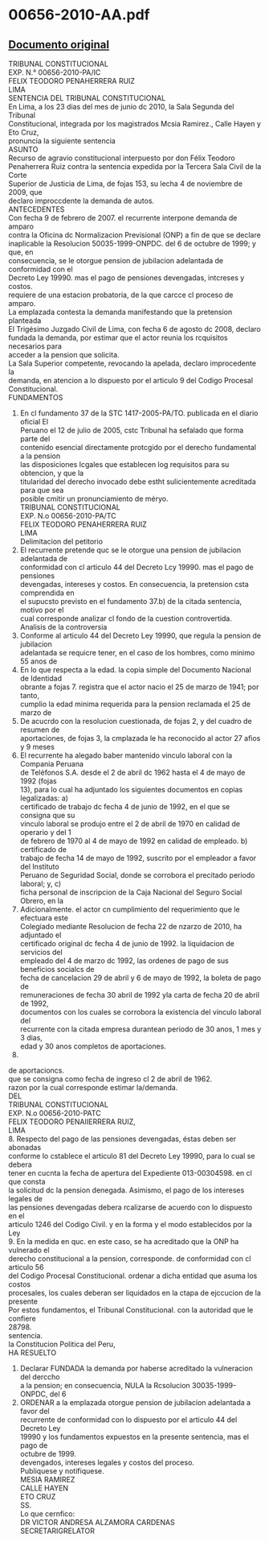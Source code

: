 
00656-2010-AA.pdf
=================
  
[Documento original](https://tc.gob.pe/jurisprudencia/2010/00656-2010-AA.pdf)  
---  
TRIBUNAL CONSTITUCIONAL  
EXP. N.° 00656-2010-PA/IC  
FELIX TEODORO PENAHERRERA RUIZ  
LIMA  
SENTENCIA DEL TRIBUNAL CONSTITUCIONAL  
En Lima, a los 23 dias del mes de junio dc 2010, la Sala Segunda del Tribunal  
Constitucional, integrada por los magistrados Mcsia Ramirez., Calle Hayen y Eto Cruz,  
pronuncia la siguiente sentencia  
ASUNTO  
Recurso de agravio constitucional interpuesto por don Félix Teodoro  
Penaherrera Ruiz contra la sentencia expedida por la Tercera Sala Civil de la Corte  
Superior de Justicia de Lima, de fojas 153, su lecha 4 de noviembre de 2009, que  
declaro improccdente la demanda de autos.  
ANTECEDENTES  
Con fecha 9 de febrero de 2007. el recurrente interpone demanda de amparo  
contra la Oficina dc Normalizacion Previsional (ONP) a fin de que se declare  
inaplicable la Resolucion 50035-1999-ONPDC. del 6 de octubre de 1999; y que, en  
consecuencia, se le otorgue pension de jubilacion adelantada de conformidad con el  
Decreto Ley 19990. mas el pago de pensiones devengadas, intcreses y costos.  
requiere de una estacion probatoria, de la que carcce cl proceso de amparo.  
La emplazada contesta la demanda manifestando que la pretension planteada  
El Trigésimo Juzgado Civil de Lima, con fecha 6 de agosto dc 2008, declaro  
fundada la demanda, por estimar que el actor reunia los rcquisitos necesarios para  
acceder a la pension que solicita.  
La Sala Superior competente, revocando la apelada, declaro improcedente la  
demanda, en atencion a lo dispuesto por el articulo 9 del Codigo Procesal  
Constitucional.  
FUNDAMENTOS  
1. En cl fundamento 37 de la STC 1417-2005-PA/TO. publicada en el diario oficial El  
Peruano el 12 de julio de 2005, cstc Tribunal ha sefalado que forma parte del  
contenido esencial directamente protcgido por el derecho fundamental a la pension  
las disposiciones Icgales que establecen log requisitos para su obtencion, y que la  
titularidad del derecho invocado debe estht sulicientemente acreditada para que sea  
posible cmitir un pronunciamiento de méryo.  
TRIBUNAL CONSTITUCIONAL  
EXP. N.o 00656-2010-PA/TC  
FELIX TEODORO PENAHERRERA RUIZ  
LIMA  
Delimitacion del petitorio  
2. El recurrente pretende quc se le otorgue una pension de jubilacion adelantada de  
conformidad con cl articulo 44 del Decreto Lcy 19990. mas el pago de pensiones  
devengadas, intereses y costos. En consecuencia, la pretension csta comprendida en  
el supucsto previsto en el fundamento 37.b) de la citada sentencia, motivo por el  
cual corresponde analizar cl fondo de la cuestion controvertida.  
Analisis de la controversia  
3. Conforme al articulo 44 del Decreto Ley 19990, que regula la pension de jubilacion  
adelantada se requicre tener, en el caso de los hombres, como minimo 55 anos de  
4. En lo que respecta a la edad. la copia simple del Documento Nacional de Identidad  
obrante a fojas 7. registra que el actor nacio el 25 de marzo de 1941; por tanto,  
cumplio la edad minima requerida para la pension reclamada el 25 de marzo de  
5. De acucrdo con la resolucion cuestionada, de fojas 2, y del cuadro de resumen de  
aportaciones, de fojas 3, la cmplazada le ha reconocido al actor 27 afios y 9 meses  
6. El recurrente ha alegado baber mantenido vinculo laboral con la Compania Peruana  
de Teléfonos S.A. desde el 2 de abril dc 1962 hasta el 4 de mayo de 1992 (fojas  
13), para lo cual ha adjuntado los siguientes documentos en copias legalizadas: a)  
certificado de trabajo dc fecha 4 de junio de 1992, en el que se consigna que su  
vinculo laboral se produjo entre el 2 de abril de 1970 en calidad de operario y del 1  
de febrero de 1970 al 4 de mayo de 1992 en calidad de empleado. b) certificado de  
trabajo de fecha 14 de mayo de 1992, suscrito por el empleador a favor del Instituto  
Peruano de Seguridad Social, donde se corrobora el precitado periodo laboral; y, c)  
ficha personal de inscripcion de la Caja Nacional del Seguro Social Obrero, en la  
7. Adicionalmente. el actor cn cumplimiento del requerimiento que le efectuara este  
Colegiado mediante Resolucion de fecha 22 de nzarzo de 2010, ha adjuntado el  
certificado original dc fecha 4 de junio de 1992. la liquidacion de servicios del  
empleado del 4 de marzo dc 1992, las ordenes de pago de sus beneficios socialcs de  
fecha de cancelacion 29 de abril y 6 de mayo de 1992, la boleta de pago de  
remuneraciones de fecha 30 abril de 1992 yla carta de fecha 20 de abril de 1992,  
documentos con los cuales se corrobora la existencia del vinculo laboral del  
recurrente con la citada empresa durantean periodo de 30 anos, 1 mes y 3 dias,  
edad y 30 anos completos de aportaciones.  
1996.  
de aportacioncs.  
que se consigna como fecha de ingreso cl 2 de abril de 1962.  
razon por la cual corresponde estimar la/demanda.  
DEL  
TRIBUNAL CONSTITUCIONAL  
EXP. N.o 00656-2010-PATC  
FELIX TEODORO PENAIIERRERA RUIZ,  
LIMA  
8. Respecto del pago de las pensiones devengadas, éstas deben ser abonadas  
conforme lo cstablece el articulo 81 del Decreto Ley 19990, para lo cual se debera  
tener en cucnta la fecha de apertura del Expediente 013-00304598. en cl que consta  
la solicitud dc la pension denegada. Asimismo, el pago de los intereses legales de  
las pensiones devengadas debera rcalizarse de acuerdo con lo dispuesto en el  
articulo 1246 del Codigo Civil. y en la forma y el modo establecidos por la Ley  
9. En la medida en quc. en este caso, se ha acreditado que la ONP ha vulnerado el  
derecho constitucional a la pension, corresponde. de conformidad con cl articulo 56  
del Codigo Procesal Constitucional. ordenar a dicha entidad que asuma los costos  
procesales, los cuales deberan ser liquidados en la ctapa de ejccucion de la presente  
Por estos fundamentos, el Tribunal Constitucional. con la autoridad que le confiere  
28798.  
sentencia.  
la Constitucion Politica del Peru,  
HA RESUELTO  
1. Declarar FUNDADA la demanda por haberse acreditado la vulneracion del derccho  
a la pension; en consecuencia, NULA la Rcsolucion 30035-1999-ONPDC, del 6  
2. ORDENAR a la emplazada otorgue pension de jubilacion adelantada a favor del  
recurrente de conformidad con lo dispuesto por el articulo 44 del Decreto Ley  
19990 y los fundamentos expuestos en la presente sentencia, mas el pago de  
octubre de 1999.  
devengados, intereses legales y costos del proceso.  
Publiquese y notifiquese.  
MESIA RAMIREZ  
CALLE HAYEN  
ETO CRUZ  
SS.  
Lo que cernfico:  
DR VICTOR ANDRESA ALZAMORA CARDENAS  
SECRETARIGRELATOR
